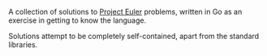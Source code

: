 A collection of solutions to [Project Euler](http://projecteuler.net/) problems, written in Go as an exercise in getting to know the language.

Solutions attempt to be completely self-contained, apart from the standard libraries.
